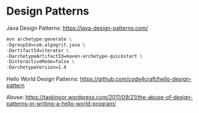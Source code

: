 # Design Patterns

Java Design Patterns: https://java-design-patterns.com/

```bash
mvn archetype:generate \
-DgroupId=com.algogrit.java \
-DartifactId=iterator \
-DarchetypeArtifactId=maven-archetype-quickstart \
-DinteractiveMode=false \
-DarchetypeVersion=1.4
```

Hello World Design Patterns: https://github.com/code4craft/hello-design-pattern

Abuse: https://taskinoor.wordpress.com/2011/09/21/the-abuse-of-design-patterns-in-writing-a-hello-world-program/
